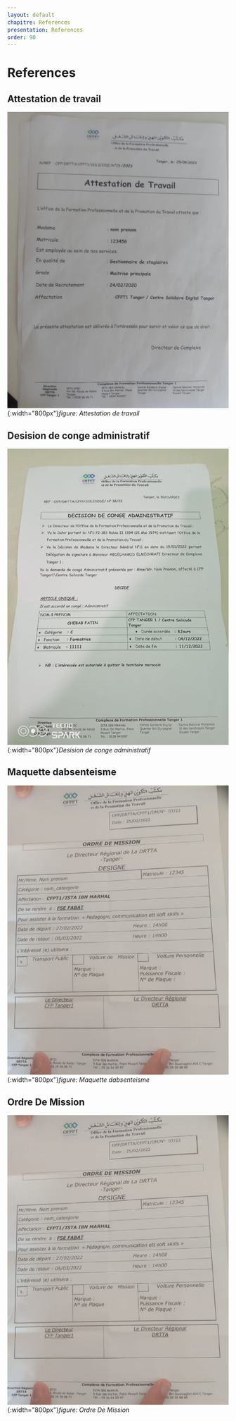 ```yaml
---
layout: default
chapitre: References
presentation: References
order: 90
---
```


# References

## Attestation de travail

![Attestation de travail](./images/Attestation_de_travail.jpg){:width="800px"}*figure: Attestation de travail*

<!-- new slide -->

## Desision de conge administratif

![Ordre De Mission](./images/desision_de_conge_administratif.jpg){:width="800px"}*Desision de conge administratif*

<!-- new slide -->

## Maquette dabsenteisme

![Maquette dabsenteisme](./images/Ordre_de_mission.jpg){:width="800px"}*figure: Maquette dabsenteisme*

<!-- new slide -->

## Ordre De Mission

![Ordre De Mission](./images/Ordre_de_mission.jpg){:width="800px"}*figure: Ordre De Mission*

<!-- new slide -->